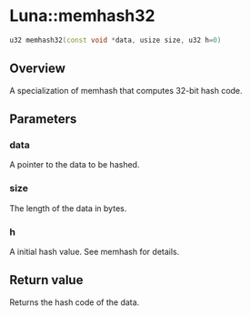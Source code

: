 # Luna::memhash32

```c++
u32 memhash32(const void *data, usize size, u32 h=0)
```

## Overview
A specialization of memhash that computes 32-bit hash code. 

## Parameters
### data
A pointer to the data to be hashed. 

### size
The length of the data in bytes. 

### h
A initial hash value. See memhash for details. 

## Return value
Returns the hash code of the data. 

